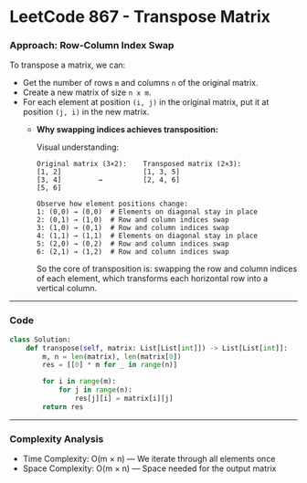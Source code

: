 # LeetCode 867 - Transpose Matrix

### Approach: Row-Column Index Swap

To transpose a matrix, we can:

- Get the number of rows `m` and columns `n` of the original matrix.
- Create a new matrix of size `n x m`.
- For each element at position `(i, j)` in the original matrix, put it at position `(j, i)` in the new matrix.
    - **Why swapping indices achieves transposition:**
      
      Visual understanding:
      ```
      Original matrix (3×2):    Transposed matrix (2×3):
      [1, 2]                    [1, 3, 5]
      [3, 4]         →          [2, 4, 6]
      [5, 6]                
      
      Observe how element positions change:
      1: (0,0) → (0,0)  # Elements on diagonal stay in place
      2: (0,1) → (1,0)  # Row and column indices swap
      3: (1,0) → (0,1)  # Row and column indices swap
      4: (1,1) → (1,1)  # Elements on diagonal stay in place
      5: (2,0) → (0,2)  # Row and column indices swap
      6: (2,1) → (1,2)  # Row and column indices swap
      ```
      So the core of transposition is: swapping the row and column indices of each element, which transforms each horizontal row into a vertical column.
---

### Code

```python
class Solution:
    def transpose(self, matrix: List[List[int]]) -> List[List[int]]:
        m, n = len(matrix), len(matrix[0])
        res = [[0] * m for _ in range(n)]

        for i in range(m):
            for j in range(n):
                res[j][i] = matrix[i][j]
        return res
```

---

### Complexity Analysis

- Time Complexity: O(m × n) — We iterate through all elements once
- Space Complexity: O(m × n) — Space needed for the output matrix



